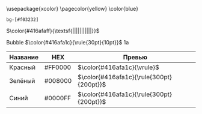 \usepackage{xcolor}
\pagecolor{yellow} 
\color{blue}  


`bg-[#f03232]`

$\color{#416afaff}{\textsf{|||||||||||}}$






Bubble $\color{#416afa1c}{\rule{30pt}{10pt}}$  1a



| Название | HEX      | Превью                               |
|----------|----------|--------------------------------------|
| Красный  | #FF0000  | $\color{#416afa1c}{\vrule}$ |
| Зелёный  | #008000  | $\color{#416afa1c}{\rule{300pt}{200pt}}$ |
| Синий    | #0000FF  | $\color{#416afa1c}{\rule{300pt}{200pt}}$ |

